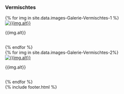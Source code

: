 ---
---

<h3>
  Vermischtes
</h3>
<div class="row">
  {% for img in site.data.images-Galerie-Vermischtes-1 %}
  <div class="col-lg-4">
    <div id="links">
      <a href="{{img.link}}" title="{{img.alt}}" data-gallery>
        <img class="img-thumbnail gallery" src="{{img.src}}" alt='{{img.alt}}'/>
      </a>
    </div>
    <p>
      {{img.alt}}
    </p>
    <br />
  </div>
  {% endfor %}
</div>
<div class="row">
  {% for img in site.data.images-Galerie-Vermischtes-2%}
  <div class="col-lg-4">
    <div id="links">
      <a href="{{img.link}}" title="{{img.alt}}" data-gallery>
        <img class="img-thumbnail gallery" src="{{img.src}}" alt='{{img.alt}}'/>
      </a>
    </div>
    <p>
      {{img.alt}}
    </p>
    <br />
  </div>
  {% endfor %}
</div>
{% include footer.html %}
